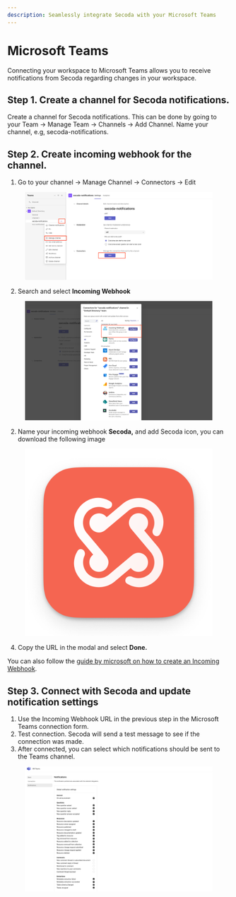 ```yaml
---
description: Seamlessly integrate Secoda with your Microsoft Teams
---
```


# Microsoft Teams

Connecting your workspace to Microsoft Teams allows you to receive notifications from Secoda regarding changes in your workspace.&#x20;

## Step 1. Create a channel for Secoda notifications.

Create a channel for Secoda notifications. This can be done by going to your Team -> Manage Team -> Channels -> Add Channel. Name your channel, e.g, secoda-notifications.&#x20;

## Step 2. Create incoming webhook for the channel.

1. Go to your channel -> Manage Channel -> Connectors -> Edit

<figure><img src="../../.gitbook/assets/image (15).png" alt=""></figure>

2. Search and select **Incoming Webhook**

<figure><img src="../../.gitbook/assets/image (18).png" alt=""></figure>

2. Name your incoming webhook **Secoda,** and add Secoda icon, you can download the following image

<figure><img src="../../.gitbook/assets/secoda-app-icon.png" alt=""></figure>


4. Copy the URL in the modal and select **Done.**

You can also follow the [guide by microsoft on how to create an Incoming Webhook](https://learn.microsoft.com/en-us/microsoftteams/platform/webhooks-and-connectors/how-to/add-incoming-webhook).

## Step 3. Connect with Secoda and update notification settings

1. Use the Incoming Webhook URL in the previous step in the Microsoft Teams connection form.
2. Test connection. Secoda will send a test message to see if the connection was made.
3. After connected, you can select which notifications should be sent to the Teams channel.

<figure><img src="../../.gitbook/assets/image (17).png" alt=""></figure>
